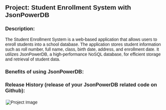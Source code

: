 <!DOCTYPE html>
<html>
<head>
  <title>Project: Student Enrollment System with JsonPowerDB</title>
  <style>
    body {
      font-family: Arial, sans-serif;
      margin: 0;
      padding: 20px;
    }
    
    h2 {
      text-align: center;
    }
    
    p {
      margin-bottom: 10px;
    }
    
    .project-image {
      display: block;
      max-width: 500px;
      height: auto;
      margin: 20px auto;
    }
  </style>
</head>
<body>
  <h2>Project: Student Enrollment System with JsonPowerDB</h2>
  
  <h3>Description:</h3>
  <p>The Student Enrollment System is a web-based application that allows users to enroll students into a school database. The application stores student information such as roll number, full name, class, birth date, address, and enrollment date. It utilizes JsonPowerDB, a high-performance NoSQL database, for efficient storage and retrieval of student data.</p>
  
  <h3>Benefits of using JsonPowerDB:</h3>
  <ul>
    <!-- Benefits list goes here -->
  </ul>
  
  <h3>Release History (release of your JsonPowerDB related code on Github):</h3>
  <ul>
    <!-- Release history details go here -->
  </ul>

  <img class="project-image" src="https://drive.google.com/uc?id=1ype10iLMXgUGep7J39MEOVgz0UpcvSzB" alt="Project Image">
</body>
</html>
